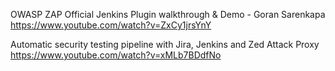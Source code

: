 
OWASP ZAP Official Jenkins Plugin walkthrough & Demo - Goran Sarenkapa
https://www.youtube.com/watch?v=ZxCy1jrsYnY


Automatic security testing pipeline with Jira, Jenkins and Zed Attack Proxy
https://www.youtube.com/watch?v=xMLb7BDdfNo

